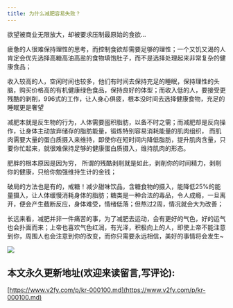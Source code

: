 ```yaml
---
title: 为什么减肥容易失败？
---
```




欲望被商业无限放大，却被要求压制最原始的食欲...

疲惫的人很难保持理性的思考，而控制食欲却需要足够的理性；一个又饥又渴的人肯定会优先选择高糖高油高盐的食物填饱肚子，而不是选择处理起来非常复杂的健康食品；

收入较高的人，空闲时间也较多，他们有时间去保持充足的睡眠，保持理性的头脑，购买价格高的有机健康绿色食品，保持良好的体型；而收入低的人，要接受更残酷的剥削，996式的工作，让人身心俱疲，根本没时间去选择健康食物，充足的睡眠更是奢望

减肥本就是反生物的行为，人体需要囤积脂肪，以备不时之需；而减肥却是反向操作，让身体主动放弃储存的脂肪能量，锻炼特别容易消耗能量的肌肉组织， 而肌肉需要大量的蛋白质摄入来维持，即使你在短时间内降低脂肪，提升肌肉含量，只要你忙起来，就很难保持足够的健康蛋白质摄入，维持肌肉的形态。

肥胖的根本原因是因为穷， 所谓的残酷剥削就是如此，剥削你的时间精力，剥削你的健康，只给你勉强维持生计的金钱；

破局的方法也是有的，戒糖！减少甜味饮品，含糖食物的摄入，能降低25%的能量摄入，让人体缓慢消耗身体的脂肪；糖类是一种合法的毒品，令人成瘾，一旦离开，便会产生截断反应，身体难受，情绪低落；但熬过2周，情况就会大为改善；

长远来看，减肥并非一件痛苦的事，为了减肥去运动，会有更好的气色，好的运气也会扑面而来；上帝也喜欢气色红润，有光泽，积极向上的人，即使上帝不能注意到你，周围人也会注意到你的改变，而你只需要永远相信，美好的事情将会发生~





![](https://www.v2fy.com/asset/0i/jikemiji/jikemiji-md/kr-000100.assets/1240-20200816130255170.png)
## 本文永久更新地址(欢迎来读留言,写评论):

[https://www.v2fy.com/p/kr-000100.md](https://www.v2fy.com/p/kr-000100.md)
